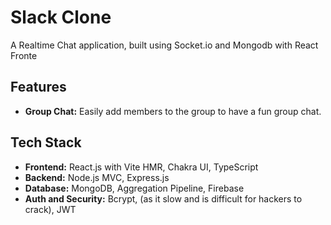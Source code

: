 # Slack Clone

A Realtime Chat application, built using Socket.io and Mongodb with React Fronte
## Features

- **Group Chat:** Easily add members to the group to have a fun group chat.

## Tech Stack

- **Frontend:** React.js with Vite HMR, Chakra UI, TypeScript
- **Backend:** Node.js MVC, Express.js
- **Database:** MongoDB, Aggregation Pipeline, Firebase
- **Auth and Security:** Bcrypt, (as it slow and is difficult for hackers to crack), JWT




